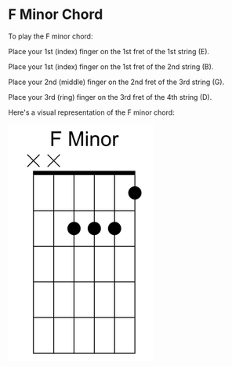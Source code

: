 # F Minor Chord

To play the F minor chord:

Place your 1st (index) finger on the 1st fret of the 1st string (E).

Place your 1st (index) finger on the 1st fret of the 2nd string (B).

Place your 2nd (middle) finger on the 2nd fret of the 3rd string (G).

Place your 3rd (ring) finger on the 3rd fret of the 4th string (D).

Here's a visual representation of the F minor chord:

![F Minor Chord](https://github.com/Gson44/guitarLessonReadmen/blob/main/FMInor.png?raw=true)
